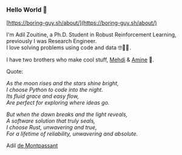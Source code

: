 ### Hello World 👋
[https://boring-guy.sh/about/](https://boring-guy.sh/about/)

I'm Adil Zouitine, a Ph.D. Student in Robust Reinforcement Learning, previously I was Research Engineer.<br />
I love solving problems using code and data 🤓👨‍💻 .<br />

I have two brothers who make cool stuff, [Mehdi](https://github.com/MehdiZouitine) & [Amine](https://github.com/AmineZouitine) 🤩.

Quote:

*As the moon rises and the stars shine bright,* <br />
*I choose Python to code into the night.* <br />
*Its fluid grace and easy flow,* <br />
*Are perfect for exploring where ideas go.* <br />



*But when the dawn breaks and the light reveals,* <br />
*A software solution that truly seals,* <br />
*I choose Rust, unwavering and true,* <br />
*For a lifetime of reliability, unwavering and absolute.*

Adil [de Montpassant](https://www.wikiwand.com/en/Guy%20de%20Maupassant)
